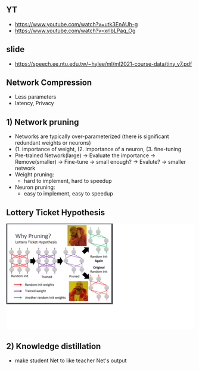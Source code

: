 ## YT  
  * https://www.youtube.com/watch?v=utk3EnAUh-g  
  * https://www.youtube.com/watch?v=xrlbLPaq_Og  

## slide  
  * https://speech.ee.ntu.edu.tw/~hylee/ml/ml2021-course-data/tiny_v7.pdf  

## Network Compression  
  * Less parameters  
  * latency, Privacy  

## 1) Network pruning  
  * Networks are typically over-parameterized (there is significant redundant weights or neurons)  
  * (1. importance of weight, (2. importance of a neuron, (3. fine-tuning  
  * Pre-trained Network(large) -> Evaluate the importance -> Remove(smaller) -> Fine-tune -> small enough? -> Evalute? -> smaller network  
  * Weight pruning:  
    * hard to implement, hard to speedup  
  * Neuron pruning:
    * easy to implement, easy to speedup  

## Lottery Ticket Hypothesis  
 ![Image of Yaktocat](https://github.com/ting-chih/NTU-ML2021spring/blob/main/image/lottery.png)  
 
 
## 2) Knowledge distillation  
  * make student Net to like teacher Net's output  
